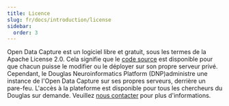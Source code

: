 ```yaml
---
title: Licence
slug: fr/docs/introduction/license
sidebar:
  order: 3
---
```


Open Data Capture est un logiciel libre et gratuit, sous les termes de la Apache License 2.0. Cela signifie que le [code source](https://github.com/DouglasNeuroInformatics/OpenDataCapture) est disponible pour que chacun puisse le modifier ou le déployer sur son propre serveur privé. Cependant, le Douglas Neuroinformatics Platform (DNP)administre une instance de l'Open Data Capture sur ses propres serveurs, derrière un pare-feu. L'accès à la plateforme est disponible pour tous les chercheurs du Douglas sur demande. Veuillez [nous contacter](mailto:support@douglasneuroinformatics.ca) pour plus d'informations.
